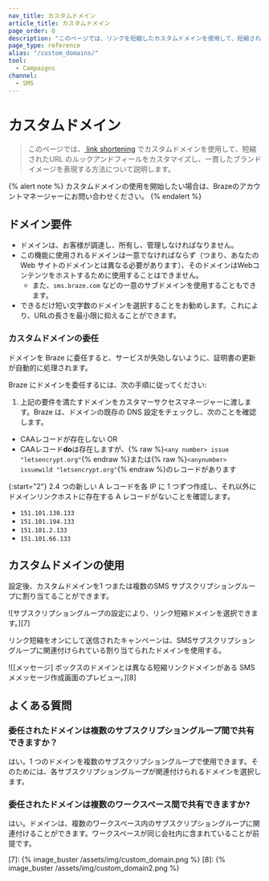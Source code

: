 ```yaml
---
nav_title: カスタムドメイン
article_title: カスタムドメイン
page_order: 0
description: "このページでは、リンクを短縮したカスタムドメインを使用して、短縮されたURL の外観と感覚をカスタマイズする方法について説明します。"
page_type: reference
alias: "/custom_domains/"
tool:
  - Campaigns
channel:
  - SMS
---
```


# カスタムドメイン

> このページでは、[ link shortening]({{site.baseurl}}/user_guide/message_building_by_channel/sms/campaign/link_shortening/) でカスタムドメインを使用して、短縮されたURL のルックアンドフィールをカスタマイズし、一貫したブランドイメージを表現する方法について説明します。 

{% alert note %}
カスタムドメインの使用を開始したい場合は、Brazeのアカウントマネージャーにお問い合わせください。
{% endalert %}

## ドメイン要件

- ドメインは、お客様が調達し、所有し、管理しなければなりません。
- この機能に使用されるドメインは一意でなければならず（つまり、あなたのWeb サイトのドメインとは異なる必要があります）、そのドメインはWebコンテンツをホストするために使用することはできません。
  - また、`sms.braze.com` などの一意のサブドメインを使用することもできます。
- できるだけ短い文字数のドメインを選択することをお勧めします。これにより、URLの長さを最小限に抑えることができます。

### カスタムドメインの委任

ドメインを Braze に委任すると、サービスが失効しないように、証明書の更新が自動的に処理されます。 

Braze にドメインを委任するには、次の手順に従ってください: 

1. 上記の要件を満たすドメインをカスタマーサクセスマネージャーに渡します。Braze は、ドメインの既存の DNS 設定をチェックし、次のことを確認します。

- CAAレコードが存在しない OR
- CAAレコード**do**は存在しますが、{% raw %}`<any number> issue "letsencrypt.org"`{% endraw %}または{% raw %}`<anynumber> issuewild "letsencrypt.org"`{% endraw %}のレコードがあります

{:start="2"}
2\.4 つの新しい A レコードを各 IP に 1 つずつ作成し、それ以外にドメインリンクホストに存在する A レコードがないことを確認します。
- `151.101.130.133`
- `151.101.194.133`
- `151.101.2.133`
- `151.101.66.133`

## カスタムドメインの使用

設定後、カスタムドメインを1 つまたは複数のSMS サブスクリプショングループに割り当てることができます。 

![サブスクリプショングループの設定により、リンク短縮ドメインを選択できます。][7]

リンク短縮をオンにして送信されたキャンペーンは、SMSサブスクリプショングループに関連付けられている割り当てられたドメインを使用する。

![[メッセージ] ボックスのドメインとは異なる短縮リンクドメインがある SMS メメッセージ作成画面のプレビュー。][8]

## よくある質問

### 委任されたドメインは複数のサブスクリプショングループ間で共有できますか？

はい。1 つのドメインを複数のサブスクリプショングループで使用できます。そのためには、各サブスクリプショングループが関連付けられるドメインを選択します。

### 委任されたドメインは複数のワークスペース間で共有できますか?

はい。ドメインは、複数のワークスペース内のサブスクリプショングループに関連付けることができます。ワークスペースが同じ会社内に含まれていることが前提です。

[7]: {% image_buster /assets/img/custom_domain.png %}
[8]: {% image_buster /assets/img/custom_domain2.png %} 

